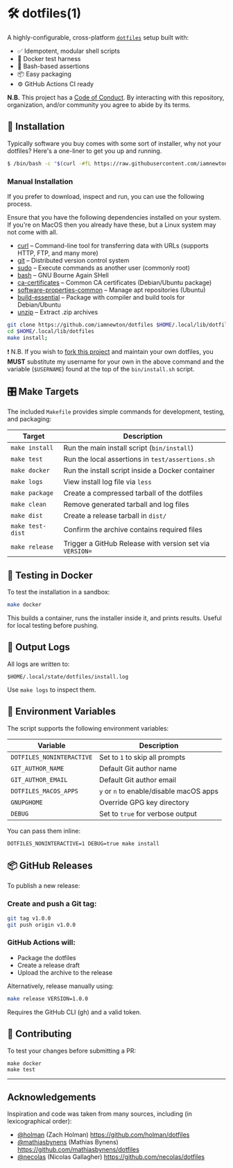 # 🛠 dotfiles(1)

A highly-configurable, cross-platform [`dotfiles`](https://dotfiles.github.io/) setup built with:

- ✅ Idempotent, modular shell scripts
- 🐳 Docker test harness
- 🧪 Bash-based assertions
- 📦 Easy packaging
- ⚙️ GitHub Actions CI ready

**N.B.** This project has a [Code of Conduct](./.github/CODE_OF_CONDUCT.md). By interacting with this repository, organization, and/or community you agree to abide by its terms.

## 🚀 Installation

Typically software you buy comes with some sort of installer, why not your dotfiles? Here's a one-liner to get you up and running.

```bash
$ /bin/bash -c "$(curl -#fL https://raw.githubusercontent.com/iamnewton/dotfiles/main/bin/install)"
```

### Manual Installation

If you prefer to download, inspect and run, you can use the following process.

Ensure that you have the following dependencies installed on your system.  If you're on MacOS then you already have these, but a Linux system may not come with all.

- [curl](https://curl.se/) – Command-line tool for transferring data with URLs (supports HTTP, FTP, and many more)
- [git](https://git-scm.com/) – Distributed version control system
- [sudo](https://man7.org/linux/man-pages/man8/sudo.8.html) – Execute commands as another user (commonly root)
- [bash](https://www.gnu.org/software/bash/) – GNU Bourne Again SHell
- [ca-certificates](https://packages.debian.org/search?keywords=ca-certificates) – Common CA certificates (Debian/Ubuntu package)
- [software-properties-common](https://manpages.ubuntu.com/manpages/questing/en/man1/add-apt-repository.1.html) – Manage apt repositories (Ubuntu)
- [build-essential](https://packages.ubuntu.com/search?keywords=build-essential) – Package with compiler and build tools for Debian/Ubuntu
- [unzip](https://linux.die.net/man/1/unzip) – Extract .zip archives

```bash
git clone https://github.com/iamnewton/dotfiles $HOME/.local/lib/dotfiles
cd $HOME/.local/lib/dotfiles
make install;
```

:exclamation: N.B. If you wish to [fork this project](https://github.com/iamnewton/dotfiles/fork) and maintain your own dotfiles, you **MUST** substitute my username for your own in the above command and the variable (`$USERNAME`) found at the top of the `bin/install.sh` script.


## 🎛 Make Targets

The included `Makefile` provides simple commands for development, testing, and packaging:

| Target        | Description                                          |
|---------------|------------------------------------------------------|
| `make install`| Run the main install script (`bin/install`)          |
| `make test`   | Run the local assertions in `test/assertions.sh`     |
| `make docker` | Run the install script inside a Docker container     |
| `make logs`   | View install log file via `less`                     |
| `make package`| Create a compressed tarball of the dotfiles          |
| `make clean`  | Remove generated tarball and log files               |
| `make dist`  | Create a release tarball in `dist/` |
| `make test-dist`  | Confirm the archive contains required files |
| `make release`  | Trigger a GitHub Release with version set via `VERSION=` |

## 🐳 Testing in Docker

To test the installation in a sandbox:

```bash
make docker
```

This builds a container, runs the installer inside it, and prints results. Useful for local testing before pushing.

## 📁 Output Logs

All logs are written to:

```shell
$HOME/.local/state/dotfiles/install.log
```

Use `make logs` to inspect them.

## 🔐 Environment Variables

The script supports the following environment variables:

| Variable                | Description                              |
|-------------------------|------------------------------------------|
| `DOTFILES_NONINTERACTIVE` | Set to `1` to skip all prompts         |
| `GIT_AUTHOR_NAME`       | Default Git author name                  |
| `GIT_AUTHOR_EMAIL`      | Default Git author email                 |
| `DOTFILES_MACOS_APPS`   | `y` or `n` to enable/disable macOS apps  |
| `GNUPGHOME`             | Override GPG key directory               |
| `DEBUG`                 | Set to `true` for verbose output         |

You can pass them inline:

```shell
DOTFILES_NONINTERACTIVE=1 DEBUG=true make install
```

## 📦 GitHub Releases

To publish a new release:

###	Create and push a Git tag:

```bash
git tag v1.0.0
git push origin v1.0.0
```

###	GitHub Actions will:

* Package the dotfiles
* Create a release draft
* Upload the archive to the release

Alternatively, release manually using:

```bash
make release VERSION=1.0.0
```

Requires the GitHub CLI (gh) and a valid token.

## 🤝 Contributing

To test your changes before submitting a PR:

```shell
make docker
make test
```

* * *

## Acknowledgements

Inspiration and code was taken from many sources, including (in lexicographical order):

* [@holman](https://github.com/holman) (Zach Holman) https://github.com/holman/dotfiles
* [@mathiasbynens](https://github.com/mathiasbynens) (Mathias Bynens) https://github.com/mathiasbynens/dotfiles
* [@necolas](https://github.com/necolas) (Nicolas Gallagher) https://github.com/necolas/dotfiles
